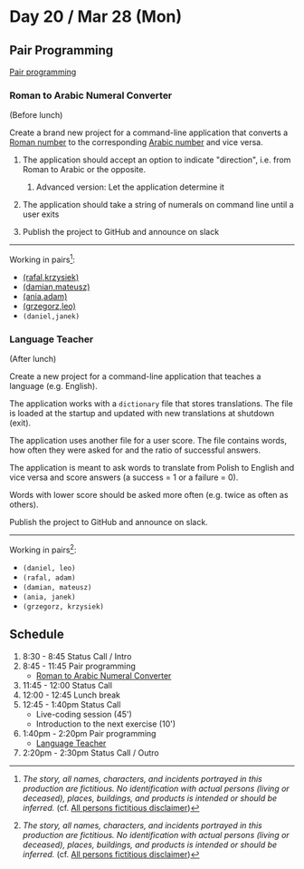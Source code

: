 # Day 20 / Mar 28 (Mon)

## Pair Programming

[Pair programming](https://en.wikipedia.org/wiki/Pair_programming)

### Roman to Arabic Numeral Converter

(Before lunch)

Create a brand new project for a command-line application that converts a [Roman number](https://en.wikipedia.org/wiki/Roman_numerals) to the corresponding [Arabic number](https://en.wikipedia.org/wiki/Arabic_numerals) and vice versa.

1. The application should accept an option to indicate "direction", i.e. from Roman to Arabic or the opposite. 
    1. Advanced version: Let the application determine it

1. The application should take a string of numerals on command line until a user exits

1. Publish the project to GitHub and announce on slack

---

Working in pairs[^1]:

* [(rafal,krzysiek)](https://github.com/rafalkac02/scala-roman-arabic-converter)
* [(damian,mateusz)](https://github.com/MateuszSab/NumeralConverter)
* [(ania,adam)](https://github.com/szczepanja/converter)
* [(grzegorz,leo)](https://github.com/leonardbalas1/converter)
* `(daniel,janek)`

### Language Teacher

(After lunch)

Create a new project for a command-line application that teaches a language (e.g. English).

The application works with a `dictionary` file that stores translations. The file is loaded at the startup and updated with new translations at shutdown (exit).

The application uses another file for a user score. The file contains words, how often they were asked for and the ratio of successful answers.

The application is meant to ask words to translate from Polish to English and vice versa and score answers (a success = 1 or a failure = 0).

Words with lower score should be asked more often (e.g. twice as often as others).

Publish the project to GitHub and announce on slack.

---

Working in pairs[^1]:

* `(daniel, leo)`
* `(rafal, adam)`
* `(damian, mateusz)`
* `(ania, janek)`
* `(grzegorz, krzysiek)`

## Schedule

1. 8:30 - 8:45 Status Call / Intro
1. 8:45 - 11:45 Pair programming
    * [Roman to Arabic Numeral Converter](#roman-to-arabic-numeral-converter)
1. 11:45 - 12:00 Status Call
1. 12:00 - 12:45 Lunch break
1. 12:45 - 1:40pm Status Call
    * Live-coding session (45')
    * Introduction to the next exercise (10')
1. 1:40pm - 2:20pm Pair programming
    * [Language Teacher](#language-teacher)
1. 2:20pm - 2:30pm Status Call / Outro

[^1]: _The story, all names, characters, and incidents portrayed in this production are fictitious. No identification with actual persons (living or deceased), places, buildings, and products is intended or should be inferred._ (cf. [All persons fictitious disclaimer](https://en.wikipedia.org/wiki/All_persons_fictitious_disclaimer))
